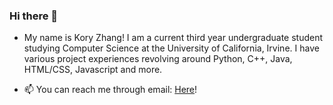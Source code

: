 ### Hi there 👋

- My name is Kory Zhang! I am a current third year undergraduate student studying Computer Science at the University of California, Irvine. I have various project experiences revolving around Python, C++, Java, HTML/CSS, Javascript and more.

- 📫 You can reach me through email: [Here](k.oryy@yahoo.com)!

<!--
**koryz22/koryz22** is a ✨ _special_ ✨ repository because its `README.md` (this file) appears on your GitHub profile.

Here are some ideas to get you started:

- 🔭 I’m currently working on ...
- 🌱 I’m currently learning ...
- 👯 I’m looking to collaborate on ...
- 🤔 I’m looking for help with ...
- 💬 Ask me about ...
- 📫 How to reach me: ...
- 😄 Pronouns: ...
- ⚡ Fun fact: ...
-->
